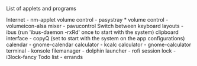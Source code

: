 List of applets and programs

Internet - nm-applet
volume control - pasystray *
volume control - volumeicon-alsa
mixer - pavucontrol
Switch between keyboard layouts - ibus (run 'ibus-daemon -rxRd' once to start with the system)
clipboard interface - copyQ (set to start with the system on the app configurations)
calendar - gnome-calendar
calculator - kcalc
calculator - gnome-calculator
terminal - konsole
filemanager - dolphin
launcher - rofi
session lock - i3lock-fancy
Todo list - errands

